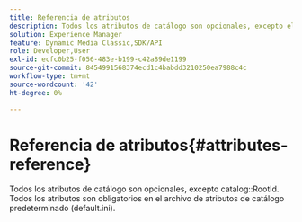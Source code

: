 ```yaml
---
title: Referencia de atributos
description: Todos los atributos de catálogo son opcionales, excepto el RootId del catálogo. Todos los atributos son obligatorios en el archivo de atributos de catálogo predeterminado (default.ini).
solution: Experience Manager
feature: Dynamic Media Classic,SDK/API
role: Developer,User
exl-id: ecfc0b25-f056-483e-b199-c42a89de1199
source-git-commit: 8454991568374ecd1c4babdd3210250ea7988c4c
workflow-type: tm+mt
source-wordcount: '42'
ht-degree: 0%

---
```


# Referencia de atributos{#attributes-reference}

Todos los atributos de catálogo son opcionales, excepto catalog::RootId. Todos los atributos son obligatorios en el archivo de atributos de catálogo predeterminado (default.ini).
